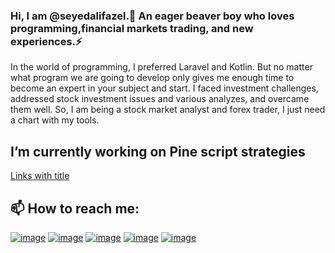 ### Hi, I am @seyedalifazel.👋 An eager beaver boy who loves programming,financial markets trading, and new experiences.⚡
In the world of programming, I preferred Laravel and Kotlin. But no matter what program we are going to develop only gives me enough time to become an expert in your subject and start. I faced investment challenges, addressed stock investment issues and various analyzes, and overcame them well. So, I am being a stock market analyst and forex trader, I just need a chart with my tools.
## I’m currently working on Pine script strategies
[Links with title](http://localhost/ "Pine script strategies")
## 📫 How to reach me:
[![image](https://img.shields.io/badge/Gmail-D14836?style=for-the-badge&logo=gmail&logoColor=white)](mailto:sydalifazel@gmail.com)
[![image](https://img.shields.io/badge/Telegram-2CA5E0?style=for-the-badge&logo=telegram&logoColor=white)](https://t.me/seyedalifazel)
[![image](https://img.shields.io/badge/Instagram-E4405F?style=for-the-badge&logo=instagram&logoColor=white)](https://instagram.com/seyedalifazel)
[![image](https://img.shields.io/badge/Twitter-1DA1F2?style=for-the-badge&logo=twitter&logoColor=white)](https://twitter.com/seyedalifazel)
[![image](https://img.shields.io/badge/LinkedIn-0077B5?style=for-the-badge&logo=linkedin&logoColor=white)](https://www.linkedin.com/in/ali-fazel/)




<!--
**seyedalifazel/seyedalifazel** is a ✨ _special_ ✨ repository because its `README.md` (this file) appears on your GitHub profile.

Here are some ideas to get you started:
- 👯 I’m looking to collaborate on ...
- 🤔 I’m looking for help with ...
- 💬 Ask me about ...
- 📫 How to reach me: ...
- 😄 Pronouns: ...
- ⚡ Fun fact: ...
-->
